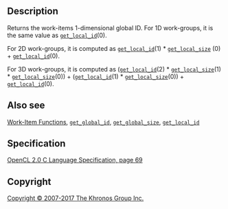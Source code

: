 
## Description

Returns the work-items 1-dimensional global ID. For 1D work-groups, it
is the same value as [`get_local_id`](get_local_id.html)(0).

For 2D work-groups, it is computed as
[`get_local_id`](get_local_id.html)(1) \*
[`get_local_size`](get_local_size.html) (0) +
[`get_local_id`](get_local_id.html)(0).

For 3D work-groups, it is computed as
([`get_local_id`](get_local_id.html)(2) \*
[`get_local_size`](get_local_size.html)(1) \*
[`get_local_size`](get_local_size.html)(0)) +
([`get_local_id`](get_local_id.html)(1) \*
[`get_local_size`](get_local_size.html)(0)) +
[`get_local_id`](get_local_id.html)(0).

## Also see

[Work-Item Functions](workItemFunctions.html),
[`get_global_id`](get_global_id.html),
[`get_global_size`](get_global_size.html),
[`get_local_id`](get_local_id.html)

## Specification

[OpenCL 2.0 C Language Specification, page
69](https://www.khronos.org/registry/cl/specs/opencl-2.0-openclc.pdf#page=69)

## Copyright

[Copyright © 2007-2017 The Khronos Group Inc.](copyright.html)
